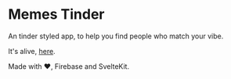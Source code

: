 # Memes Tinder

An tinder styled app, to help you find people who match your vibe.

It's alive, [here](https://memes-tinder.netlify.app/).

Made with ❤, Firebase and SvelteKit.
